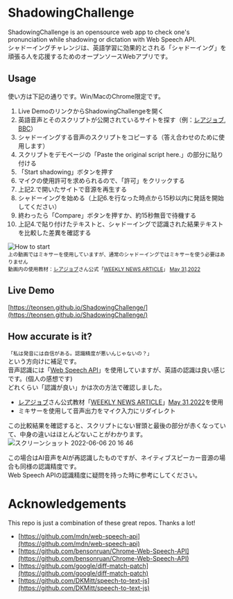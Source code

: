 # ShadowingChallenge
ShadowingChallenge is an opensource web app to check one's pronunciation while shadowing or dictation with Web Speech API.  
シャドーイングチャレンジは、英語学習に効果的とされる「シャドーイング」を頑張る人を応援するためのオープンソースWebアプリです。

## Usage
使い方は下記の通りです。Win/MacのChrome限定です。
1. Live DemoのリンクからShadowingChallengeを開く
2. 英語音声とそのスクリプトが公開されているサイトを探す（例：[レアジョブ](https://www.rarejob.com/), [BBC](https://www.bbc.co.uk/learningenglish/english/)）
3. シャドーイングする音声のスクリプトをコピーする（答え合わせのために使用します）
4. スクリプトをデモページの「Paste the original script here.」の部分に貼り付ける
5. 「Start shadowing」ボタンを押す
6. マイクの使用許可を求められるので、「許可」をクリックする
7. 上記2.で開いたサイトで音源を再生する
8. シャドーイングを始める（上記6.を行なった時点から15秒以内に発話を開始してください）
9. 終わったら「Compare」ボタンを押すか、約15秒無音で待機する
10. 上記4.で貼り付けたテキストと、シャドーイングで認識された結果テキストを比較した差異を確認する

![How to start](https://user-images.githubusercontent.com/48349549/172044263-e7b38b07-335c-486f-8413-74400eb109fa.gif)  
<sub>
上の動画ではミキサーを使用していますが、通常のシャドーイングではミキサーを使う必要はありません  
動画内の使用教材：[レアジョブ](https://www.rarejob.com/)さん公式「[WEEKLY NEWS ARTICLE](https://www.rarejob.com/lesson/material/wna/)」 [May 31,2022](https://www.rarejob.com/lesson/material/wna/2022/05/31/us-retailers-worried-that-summer-travel-may-lead-to-less-shopping/)　　
</sub>

## Live Demo
[https://teonsen.github.io/ShadowingChallenge/](https://teonsen.github.io/ShadowingChallenge/)

## How accurate is it?
`「私は発音には自信がある。認識精度が悪いんじゃないの？」`  
という方向けに補足です。  
音声認識には「[Web Speech API](https://developer.mozilla.org/ja/docs/Web/API/Web_Speech_API)」を使用していますが、英語の認識は良い感じです。(個人の感想です)  
どれくらい「認識が良い」かは次の方法で確認しました。  
- [レアジョブ](https://www.rarejob.com/)さん公式教材「[WEEKLY NEWS ARTICLE](https://www.rarejob.com/lesson/material/wna/)」[May 31,2022](https://www.rarejob.com/lesson/material/wna/2022/05/31/us-retailers-worried-that-summer-travel-may-lead-to-less-shopping/)を使用  
- ミキサーを使用して音声出力をマイク入力にリダイレクト  

この比較結果を確認すると、スクリプトにない冒頭と最後の部分が赤くなっていて、中身の違いはほとんどないことがわかります。  
![スクリーンショット 2022-06-06 20 16 46](https://user-images.githubusercontent.com/48349549/172150834-9509ad72-8f49-4620-907e-7d792ecfde76.png)

この場合はAI音声をAIが再認識したものですが、ネイティブスピーカー音源の場合も同様の認識精度です。  
Web Speech APIの認識精度に疑問を持った時に参考にしてください。  

# Acknowledgements
This repo is just a combination of these great repos. Thanks a lot!
- [https://github.com/mdn/web-speech-api](https://github.com/mdn/web-speech-api)
- [https://github.com/bensonruan/Chrome-Web-Speech-API](https://github.com/bensonruan/Chrome-Web-Speech-API)
- [https://github.com/google/diff-match-patch](https://github.com/google/diff-match-patch)
- [https://github.com/DKMitt/speech-to-text-js](https://github.com/DKMitt/speech-to-text-js)
